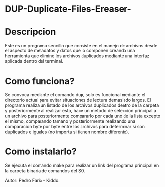 # DUP-Duplicate-Files-Ereaser-

# Descripcion

  Este es un programa sencillo que consiste en el manejo de archivos desde el aspecto de metadatos y datos que lo componen creando una herramienta que elimine los archivos duplicados mediante una interfaz aplicada dentro del terminal.
  
  
# Como funciona?

  Se convoca mediante el comando dup, solo es funcional mediante el directorio actual para evitar situaciones de lectura demasiado largos. El programa realiza un listado de los archivos duplicados dentro de la carpeta y posteriormente al realizar esto, hace un metodo de seleccion principal a un archivo para posteriormente compararlo por cada uno de la lista excepto el mismo, comparando tamano y posteriormente realizando una comparacion byte por byte entre los archivos para determinar si son duplicados e iguales (no importa si tienen nombre diferente).
  
# Como instalarlo?

  Se ejecuta el comando make para realizar un link del programa principal en la carpeta binaria de comandos del SO.
  
  
Autor: Pedro Faria - Kiddo.
